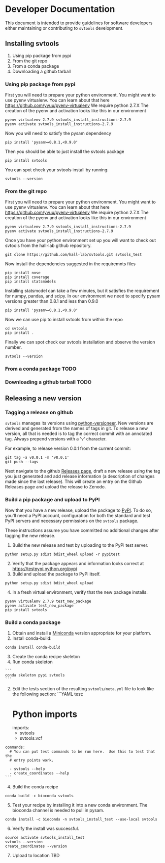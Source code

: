 # Developer Documentation

This document is intended to provide guidelines for software developers either maintaining or 
contributing to `svtools` development.

## Installing svtools

1. Using pip package from pypi
1. From the git repo
1. From a conda package
1. Downloading a github tarball

### Using pip package from pypi
First you will need to prepare your python environment.
You might want to use pyenv virtualenv.
You can learn about that here <https://github.com/yyuu/pyenv-virtualenv>
We require python 2.7.X
The creation of the pyenv and activation looks like this in our environment
<pre><code>pyenv virtualenv 2.7.9 svtools_install_instructions-2.7.9
pyenv activate svtools_install_instructions-2.7.9</pre></code>
Now you will need to satisfy the pysam dependency
<pre><code>pip install 'pysam>=0.8.1,<0.9.0'</pre></code>
Then you should be able to just install the svtools package
<pre><code>pip install svtools</pre></code>
You can spot check your svtools install by running
<pre><code>svtools --version</pre></code>

### From the git repo
First you will need to prepare your python environment.
You might want to use pyenv virtualenv. 
You can learn about that here <https://github.com/yyuu/pyenv-virtualenv> 
We require python 2.7.X 
The creation of the pyenv and activation looks like this in our environment
<pre><code>pyenv virtualenv 2.7.9 svtools_install_instructions-2.7.9
pyenv activate svtools_install_instructions-2.7.9</pre></code> 
Once you have your python environment set up you will want to check out svtools from the hall-lab github repository.
<pre><code>git clone https://github.com/hall-lab/svtools.git svtools_test</code></pre>
Now install the dependencies suggested in the requiremnts files
<pre><code>pip install nose
pip install coverage
pip install statsmodels</pre></code>
Installing statsmodel can take a few minutes, but it satisfies the requirement for numpy, pandas, and scipy.
In our environment we need to specify pysam versions greater than 0.8.1 and less than 0.9.0
<pre><code>pip install 'pysam>=0.8.1,<0.9.0'</pre></code>

Now we can use pip to install svtools from within the repo
<pre><code>cd svtools
pip install .</pre></code>
Finally we can spot check our svtools installation and observe the version number.
<pre><code>svtools --version</pre></code>

### From a conda package TODO
### Downloading a github tarball TODO

## Releasing a new version

### Tagging a release on github
`svtools` manages its versions using [python-versioneer](https://github.com/warner/python-versioneer). 
New versions are derived and generated from the names of tags in git. To release a new version, all 
that is needed is to tag the correct commit with an annotated tag. Always prepend versions with a 
'v' character.

For example, to release version 0.0.1 from the current commit:
```
git tag -a v0.0.1 -m 'v0.0.1'
git push --tags
```

Next navigate to the github [Releases page](https://github.com/hall-lab/svtools/releases), draft a new 
release using the tag you just generated and add release information (a description of changes made since the last release). This will create an entry on the Github Releases page and upload the release to Zenodo.

### Build a pip package and upload to PyPI
Now that you have a new release, upload the package to [PyPI](https://pypi.python.org/pypi). To do so, you'll need a PyPI account, configuration for both the standard and test PyPI servers and necessary permissions on the `svtools` package. 

These instructions assume you have committed no additional changes after tagging the new release.

1. Build the new release and test by uploading to the PyPI test server.
  
  ```
  python setup.py sdist bdist_wheel upload -r pypitest
  ```
2. Verify that the package appears and information looks correct at https://testpypi.python.org/pypi
3. Build and upload the package to PyPI itself.
  
  ```
  python setup.py sdist bdist_wheel upload
  ```
4. In a fresh virtual environment, verify that the new package installs.
  
  ```
  pyenv virtualenv 2.7.9 test_new_package
  pyenv activate test_new_package
  pip install svtools
  ```

### Build a conda package
1. Obtain and install a [Miniconda](http://conda.pydata.org/miniconda.html) version appropriate for your platform.
2. Install conda-build:
  
  ```
  conda install conda-build
  ```
3. Create the conda recipe skeleton
  1. Run conda skeleton
  
    ```
    conda skeleton pypi svtools
    ```
  2. Edit the tests section of the resulting `svtools/meta.yml` file to look like the following section:
    ```YAML
    test:
      # Python imports
      imports:
      - svtools
      - svtools.vcf
      
    commands:
      # You can put test commands to be run here.  Use this to test that the
      # entry points work.
    
      - svtools --help
      - create_coordinates --help
    ```


4. Build the conda recipe
  
  ```
  conda build -c bioconda svtools
  ```
5. Test your recipe by installing it into a new conda environment. The bioconda channel is needed to pull in pysam.
  
  ```
  conda install -c bioconda -n svtools_install_test --use-local svtools
  ```
6. Verify the install was successful.
  
  ```
  source activate svtools_install_test
  svtools --version
  create_coordinates --version
  ```
7. Upload to location TBD

